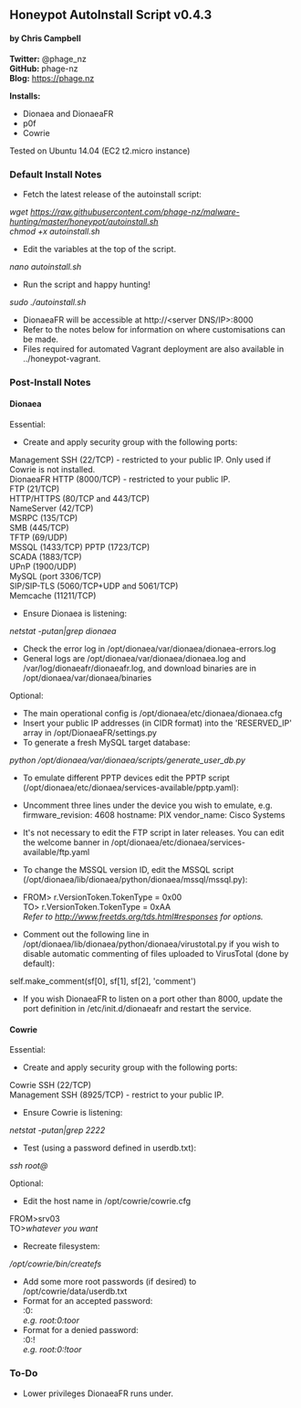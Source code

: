 ## Honeypot AutoInstall Script v0.4.3 ##
#### by Chris Campbell ####

**Twitter:** @phage_nz  
**GitHub:** phage-nz  
**Blog:** https://phage.nz  

**Installs:**

- Dionaea and DionaeaFR  
- p0f  
- Cowrie  

Tested on Ubuntu 14.04 (EC2 t2.micro instance)


### Default Install Notes ###

- Fetch the latest release of the autoinstall script:

*wget https://raw.githubusercontent.com/phage-nz/malware-hunting/master/honeypot/autoinstall.sh  
chmod +x autoinstall.sh*

- Edit the variables at the top of the script.

*nano autoinstall.sh*

- Run the script and happy hunting!

*sudo ./autoinstall.sh*

- DionaeaFR will be accessible at http://<server DNS/IP>:8000
- Refer to the notes below for information on where customisations can be made.
- Files required for automated Vagrant deployment are also available in ../honeypot-vagrant.

### Post-Install Notes ###
#### Dionaea ####
Essential:

- Create and apply security group with the following ports:

Management SSH (22/TCP) - restricted to your public IP. Only used if Cowrie is not installed.  
DionaeaFR HTTP (8000/TCP) - restricted to your public IP.  
FTP (21/TCP)  
HTTP/HTTPS (80/TCP and 443/TCP)  
NameServer (42/TCP)  
MSRPC (135/TCP)  
SMB (445/TCP)  
TFTP (69/UDP)  
MSSQL (1433/TCP) 
PPTP (1723/TCP)  
SCADA (1883/TCP)  
UPnP (1900/UDP)  
MySQL (port 3306/TCP)  
SIP/SIP-TLS (5060/TCP+UDP and 5061/TCP)  
Memcache (11211/TCP)

- Ensure Dionaea is listening:

*netstat -putan|grep dionaea*

- Check the error log in /opt/dionaea/var/dionaea/dionaea-errors.log
- General logs are /opt/dionaea/var/dionaea/dionaea.log and /var/log/dionaeafr/dionaeafr.log, and download binaries are in /opt/dionaea/var/dionaea/binaries

Optional:

- The main operational config is /opt/dionaea/etc/dionaea/dionaea.cfg
- Insert your public IP addresses (in CIDR format) into the 'RESERVED_IP' array in /opt/DionaeaFR/settings.py
- To generate a fresh MySQL target database:

*python /opt/dionaea/var/dionaea/scripts/generate_user_db.py*

- To emulate different PPTP devices edit the PPTP script (/opt/dionaea/etc/dionaea/services-available/pptp.yaml):
 - Uncomment three lines under the device you wish to emulate, e.g.
firmware_revision: 4608
hostname: PIX
vendor_name: Cisco Systems

- It's not necessary to edit the FTP script in later releases. You can edit the welcome banner in /opt/dionaea/etc/dionaea/services-available/ftp.yaml
- To change the MSSQL version ID, edit the MSSQL script (/opt/dionaea/lib/dionaea/python/dionaea/mssql/mssql.py):
 - FROM> r.VersionToken.TokenType = 0x00  
TO> r.VersionToken.TokenType = 0xAA  
*Refer to http://www.freetds.org/tds.html#responses for options.*

- Comment out the following line in /opt/dionaea/lib/dionaea/python/dionaea/virustotal.py if you wish to disable automatic commenting of files uploaded to VirusTotal (done by default):

self.make_comment(sf[0], sf[1], sf[2], 'comment')

- If you wish DionaeaFR to listen on a port other than 8000, update the port definition in /etc/init.d/dionaeafr and restart the service.

#### Cowrie ####
Essential:

- Create and apply security group with the following ports:

Cowrie SSH (22/TCP)  
Management SSH (8925/TCP) - restrict to your public IP.

- Ensure Cowrie is listening:

*netstat -putan|grep 2222*

- Test (using a password defined in userdb.txt):

*ssh root@<server name>*

Optional:

- Edit the host name in /opt/cowrie/cowrie.cfg

FROM>srv03  
TO>*whatever you want*

- Recreate filesystem:

*/opt/cowrie/bin/createfs*

- Add some more root passwords (if desired) to /opt/cowrie/data/userdb.txt
 - Format for an accepted password:  
<user>:0:<password>  
*e.g. root:0:toor*
 - Format for a denied password:  
<user>:0:!<password>  
*e.g. root:0:!toor*

### To-Do ###
- Lower privileges DionaeaFR runs under.
